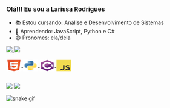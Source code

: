 ### Olá!!! Eu sou a Larissa Rodrigues

- 📚 Estou cursando: Análise e Desenvolvimento de Sistemas
- 🌱 Aprendendo: JavaScript, Python e C#
- 😄 Pronomes: ela/dela

<div>
<a href="https://github.com/seu-usuário-aqui">
<img loading="lazy" height="180em" src="https://github-readme-stats.vercel.app/api/top-langs/?username=larissa-rodriguesc&layout=compact&langs_count=7&theme=dracula"/>
<img loading="lazy" height="180em" src="https://github-readme-stats.vercel.app/api?username=larissa-rodriguesc&show_icons=true&theme=dracula&include_all_commits=true&count_private=true"/>
</div>

<div style="display: inline_block"><br> 
<img align="center" alt="Rafa-HTML" height="30" width="40" src="https://raw.githubusercontent.com/devicons/devicon/master/icons/html5/html5-original.svg">        
<img align="center" alt="Rafa-Python" height="30" width="40" src="https://raw.githubusercontent.com/devicons/devicon/master/icons/python/python-original.svg">
<img align="center" alt="Rafa-Csharp" height="30" width="40" src="https://raw.githubusercontent.com/devicons/devicon/master/icons/csharp/csharp-original.svg">   
<img align="center" alt="Rafa-Csharp" height="30" width="40" src="https://raw.githubusercontent.com/devicons/devicon/master/icons/javascript/javascript-original.svg"> 
</div>
  
##

<div>
<a href = "mailto:larissa-rodriguesc@hotmail"><img src="https://img.shields.io/badge/Gmail-D14836?style=for-the-badge&logo=gmail&logoColor=white" target="_blank"></a>
<a href = "https://www.linkedin.com/in/larissa-carneirorodrigues/"><img src="https://img.shields.io/badge/LinkedIn-0077B5?style=for-the-badge&logo=linkedin&logoColor=white" target="_blank"></a>
</div>

![snake gif](https://github.com/larissa-rodriguesc/larissa-rodriguesc/blob/output/github-contribution-grid-snake.svg)

